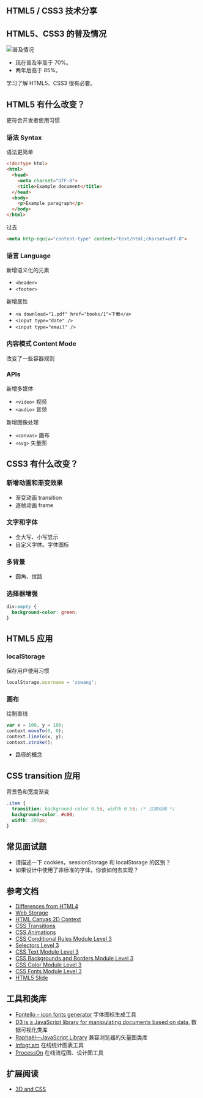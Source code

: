 HTML5 / CSS3 技术分享
---

## HTML5、CSS3 的普及情况

![普及情况](http://divio.qiniudn.com/FrQ0dtCwjxot1EzwItwbH7yQHr-F)

* 现在普及率高于 70%。
* 两年后高于 85%。

学习了解 HTML5、CSS3 很有必要。

## HTML5 有什么改变？

更符合开发者使用习惯

### 语法 Syntax

语法更简单

```html
<!doctype html>
<html>
  <head>
    <meta charset="UTF-8">
    <title>Example document</title>
  </head>
  <body>
    <p>Example paragraph</p>
  </body>
</html>
```

过去

```html
<meta http-equiv="content-type" content="text/html;charset=utf-8">
```
### 语言 Language

新增语义化的元素

 * `<header>`
 * `<footer>`

新增属性

* `<a download="1.pdf" href="books/1">下载</a>`
* `<input type="date" />`
* `<input type="email" />`

### 内容模式 Content Mode

改变了一些容器规则

### APIs

新增多媒体

* `<video>` 视频
* `<audio>` 音频

新增图像处理

* `<canvas>` 画布
* `<svg>` 矢量图

## CSS3 有什么改变？

### 新增动画和渐变效果

* 渐变动画 transition
* 逐帧动画 frame

### 文字和字体

* 全大写、小写显示
* 自定义字体。字体图标

### 多背景

* 圆角、纹路

### 选择器增强

```css
div:empty {
  background-color: green;
}
```

## HTML5 应用

### localStorage

保存用户使用习惯

```javascript
localStorage.username = 'zswang';
```

### 画布

绘制直线

```javascript
var x = 100, y = 100;
context.moveTo(0, 0);
context.lineTo(x, y);
context.stroke();
```

* 路径的概念

## CSS transition 应用

背景色和宽度渐变

```css
.item {
  transition: background-color 0.5s, width 0.5s; /* 过渡动画 */
  background-color: #c00;
  width: 200px;
}
```

## 常见面试题

* 请描述一下 cookies，sessionStorage 和 localStorage 的区别？
* 如果设计中使用了非标准的字体，你该如何去实现？

## 参考文档

* [Differences from HTML4](http://www.w3.org/TR/html5-diff/)
* [Web Storage](http://www.w3.org/TR/webstorage/)
* [HTML Canvas 2D Context](http://www.w3.org/TR/2dcontext/)
* [CSS Transitions](http://www.w3.org/TR/css3-transitions/)
* [CSS Animations](http://www.w3.org/TR/css3-animations/)
* [CSS Conditional Rules Module Level 3](http://www.w3.org/TR/css3-conditional/)
* [Selectors Level 3](http://www.w3.org/TR/selectors/)
* [CSS Text Module Level 3](http://www.w3.org/TR/css3-text/)
* [CSS Backgrounds and Borders Module Level 3](http://www.w3.org/TR/css3-background/)
* [CSS Color Module Level 3](http://www.w3.org/TR/css3-color/)
* [CSS Fonts Module Level 3](http://www.w3.org/TR/css3-fonts/)
* [HTML5 Slide](http://slides.html5rocks.com/)

## 工具和类库

* [Fontello - icon fonts generator](http://fontello.com/) 字体图标生成工具
* [D3 is a JavaScript library for manipulating documents based on data.](http://d3js.org/) 数据可视化类库
* [Raphaël—JavaScript Library](http://raphaeljs.com/) 兼容浏览器的矢量图类库
* [Infogr.am](http://infogr.am/) 在线统计图表工具
* [ProcessOn](http://www.processon.com/) 在线流程图、设计图工具

## 扩展阅读

* [3D and CSS](http://www.html5rocks.com/en/tutorials/3d/css/)